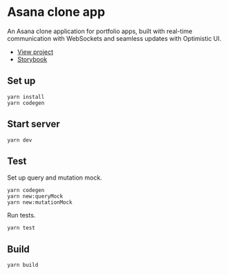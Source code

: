 # Asana clone app
An Asana clone application for portfolio apps, built with real-time communication with WebSockets and seamless updates with Optimistic UI.

- [View project](https://project-management-demo.manatoworks.me/)
- [Storybook](https://main--63894befbaf58840c037c246.chromatic.com)


## Set up
```
yarn install
yarn codegen
```

## Start server

```
yarn dev
```

## Test

Set up query and mutation mock.
```
yarn codegen
yarn new:queryMock
yarn new:mutationMock
```

Run tests.
```
yarn test
```

## Build
```
yarn build
```


